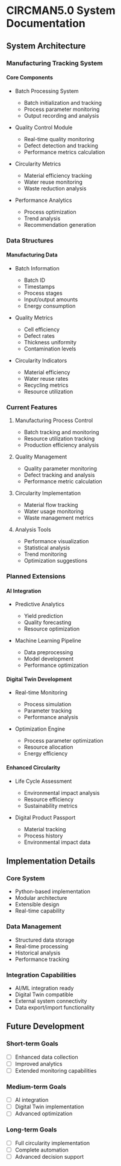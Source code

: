 # CIRCMAN5.0 System Documentation

## System Architecture

### Manufacturing Tracking System
#### Core Components
- Batch Processing System
  * Batch initialization and tracking
  * Process parameter monitoring
  * Output recording and analysis

- Quality Control Module
  * Real-time quality monitoring
  * Defect detection and tracking
  * Performance metrics calculation

- Circularity Metrics
  * Material efficiency tracking
  * Water reuse monitoring
  * Waste reduction analysis

- Performance Analytics
  * Process optimization
  * Trend analysis
  * Recommendation generation

### Data Structures

#### Manufacturing Data
- Batch Information
  * Batch ID
  * Timestamps
  * Process stages
  * Input/output amounts
  * Energy consumption

- Quality Metrics
  * Cell efficiency
  * Defect rates
  * Thickness uniformity
  * Contamination levels

- Circularity Indicators
  * Material efficiency
  * Water reuse rates
  * Recycling metrics
  * Resource utilization

### Current Features
1. Manufacturing Process Control
   - Batch tracking and monitoring
   - Resource utilization tracking
   - Production efficiency analysis

2. Quality Management
   - Quality parameter monitoring
   - Defect tracking and analysis
   - Performance metric calculation

3. Circularity Implementation
   - Material flow tracking
   - Water usage monitoring
   - Waste management metrics

4. Analysis Tools
   - Performance visualization
   - Statistical analysis
   - Trend monitoring
   - Optimization suggestions

### Planned Extensions

#### AI Integration
- Predictive Analytics
  * Yield prediction
  * Quality forecasting
  * Resource optimization

- Machine Learning Pipeline
  * Data preprocessing
  * Model development
  * Performance optimization

#### Digital Twin Development
- Real-time Monitoring
  * Process simulation
  * Parameter tracking
  * Performance analysis

- Optimization Engine
  * Process parameter optimization
  * Resource allocation
  * Energy efficiency

#### Enhanced Circularity
- Life Cycle Assessment
  * Environmental impact analysis
  * Resource efficiency
  * Sustainability metrics

- Digital Product Passport
  * Material tracking
  * Process history
  * Environmental impact data

## Implementation Details

### Core System
- Python-based implementation
- Modular architecture
- Extensible design
- Real-time capability

### Data Management
- Structured data storage
- Real-time processing
- Historical analysis
- Performance tracking

### Integration Capabilities
- AI/ML integration ready
- Digital Twin compatible
- External system connectivity
- Data export/import functionality

## Future Development

### Short-term Goals
- [ ] Enhanced data collection
- [ ] Improved analytics
- [ ] Extended monitoring capabilities

### Medium-term Goals
- [ ] AI integration
- [ ] Digital Twin implementation
- [ ] Advanced optimization

### Long-term Goals
- [ ] Full circularity implementation
- [ ] Complete automation
- [ ] Advanced decision support